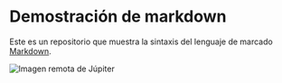 # Demostración de markdown
Este es un repositorio que muestra la sintaxis del lenguaje de marcado [Markdown](https://en.wikipedia.org/wiki/Markdown).

![Imagen remota de Júpiter](https://upload.wikimedia.org/wikipedia/commons/thumb/f/fe/Jupiter_and_the_Galilean_Satellites.jpg/168px-Jupiter_and_the_Galilean_Satellites.jpg)
